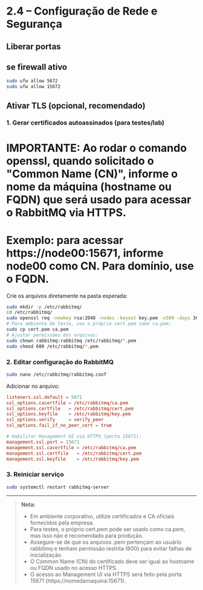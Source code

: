 # 2.4 – Configuração de Rede e Segurança

## Liberar portas
## se firewall ativo
```bash
sudo ufw allow 5672
sudo ufw allow 15672
```

## Ativar TLS (opcional, recomendado)

### 1. Gerar certificados autoassinados (para testes/lab)
# IMPORTANTE: Ao rodar o comando openssl, quando solicitado o "Common Name (CN)", informe o nome da máquina (hostname ou FQDN) que será usado para acessar o RabbitMQ via HTTPS.
# Exemplo: para acessar https://node00:15671, informe node00 como CN. Para domínio, use o FQDN.
Crie os arquivos diretamente na pasta esperada:
```bash
sudo mkdir -p /etc/rabbitmq/
cd /etc/rabbitmq/
sudo openssl req -newkey rsa:2048 -nodes -keyout key.pem -x509 -days 365 -out cert.pem
# Para ambiente de teste, use o próprio cert.pem como ca.pem:
sudo cp cert.pem ca.pem
# Ajustar permissões dos arquivos:
sudo chown rabbitmq:rabbitmq /etc/rabbitmq/*.pem
sudo chmod 600 /etc/rabbitmq/*.pem
```

### 2. Editar configuração do RabbitMQ
```bash
sudo nano /etc/rabbitmq/rabbitmq.conf
```
Adicionar no arquivo:
```conf
listeners.ssl.default = 5671
ssl_options.cacertfile = /etc/rabbitmq/ca.pem
ssl_options.certfile   = /etc/rabbitmq/cert.pem
ssl_options.keyfile    = /etc/rabbitmq/key.pem
ssl_options.verify     = verify_peer
ssl_options.fail_if_no_peer_cert = true

# Habilitar Management UI via HTTPS (porta 15671):
management.ssl.port = 15671
management.ssl.cacertfile = /etc/rabbitmq/ca.pem
management.ssl.certfile   = /etc/rabbitmq/cert.pem
management.ssl.keyfile    = /etc/rabbitmq/key.pem
```

### 3. Reiniciar serviço
```bash
sudo systemctl restart rabbitmq-server
```

---

> **Nota:**
> - Em ambiente corporativo, utilize certificados e CA oficiais fornecidos pela empresa.
> - Para testes, o próprio cert.pem pode ser usado como ca.pem, mas isso não é recomendado para produção.
> - Assegure-se de que os arquivos .pem pertençam ao usuário rabbitmq e tenham permissão restrita (600) para evitar falhas de inicialização.
> - O Common Name (CN) do certificado deve ser igual ao hostname ou FQDN usado no acesso HTTPS.
> - O acesso ao Management UI via HTTPS será feito pela porta 15671 (https://nomedamaquina:15671).
